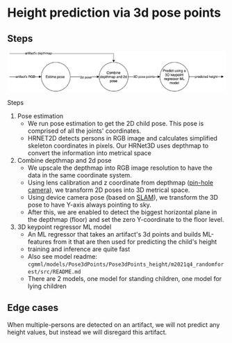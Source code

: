 # Height prediction via 3d pose points

## Steps

![Flow diagram: HeightPredictionUsing3dPosePoints](./docs/HeightPredictionUsing3dPosePoints.png)

Steps
1. Pose estimation
    * We run pose estimation to get the 2D child pose.
      This pose is comprised of all the joints' coordinates.
    * HRNET2D detects persons in RGB image and calculates simplified skeleton coordinates in pixels.
Our HRNet3D uses depthmap to convert the information into metrical space
2. Combine depthmap and 2d pose
    * We upscale the depthmap into RGB image resolution to have the data in the same coordinate system.
    * Using lens calibration and z coordinate from depthmap ([pin-hole camera](https://en.wikipedia.org/wiki/Pinhole_camera)), we transform 2D poses into 3D metrical space.
    * Using device camera pose (based on [SLAM](https://en.wikipedia.org/wiki/Simultaneous_localization_and_mapping)), we transform the 3D pose to have Y-axis always pointing to sky.
    * After this, we are enabled to detect the biggest horizontal plane in the depthmap (floor) and set the zero Y-coordinate to the floor level.
3. 3D keypoint regressor ML model
    * An ML regressor that takes an artifact's 3d points and builds ML-features from it that are then used for predicting the child's height
    * training and inference are quite fast
    * Also see model readme: `cgmml/models/Pose3dPoints/Pose3dPoints_height/m2021q4_randomforest/src/README.md`
    * There are 2 models, one model for standing children, one model for lying children

## Edge cases

When multiple-persons are detected on an artifact, we will not predict any height values, but instead we will disregard this artifact.
